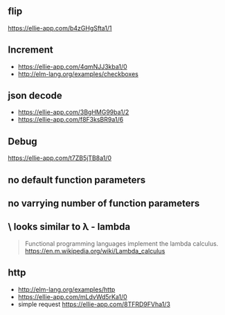 ## flip

https://ellie-app.com/b4zGHgSfta1/1

## Increment

- https://ellie-app.com/4qmNJJ3kba1/0
- http://elm-lang.org/examples/checkboxes

## json decode
- https://ellie-app.com/3BgHMG99ba1/2
- https://ellie-app.com/f8F3ksBR9a1/6

## Debug

https://ellie-app.com/t7ZB5jTB8a1/0

## no default function parameters

## no varrying number of function parameters

## \ looks similar to λ - lambda

>Functional programming languages implement the lambda calculus. https://en.m.wikipedia.org/wiki/Lambda_calculus

## http

- http://elm-lang.org/examples/http
- https://ellie-app.com/mLdvWd5rKa1/0
- simple request https://ellie-app.com/8TFRD9FVha1/3